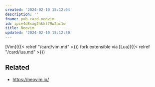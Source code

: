 ```yaml
---
created: '2024-02-10 15:12:04'
description: ''
fname: pub.card.neovim
id: ipie4d8xxg2hkkl79w2ac1w
title: Neovim
updated: '2024-02-10 15:12:30'
---
```


[Vim]({{< relref "/card/vim.md" >}}) fork extensible via [Lua]({{< relref "/card/lua.md" >}})

## Related

- <https://neovim.io/>
